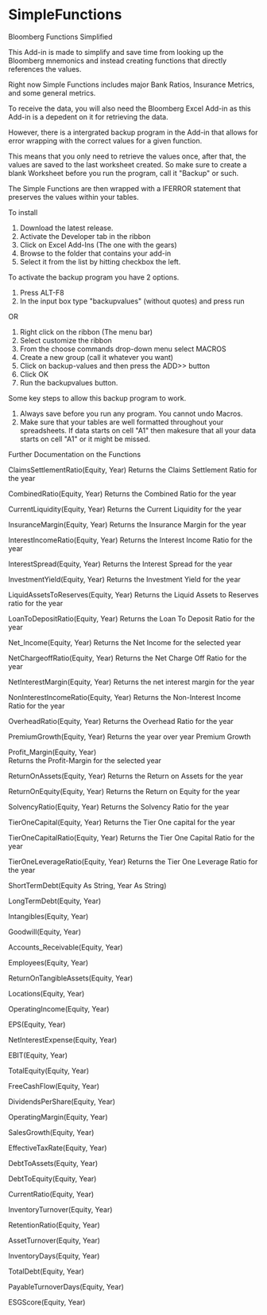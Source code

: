 # SimpleFunctions
Bloomberg Functions Simplified


This Add-in is made to simplify and save time from looking up the Bloomberg mnemonics and instead creating functions that directly references the values.

Right now Simple Functions includes major Bank Ratios, Insurance Metrics, and some general metrics. 

To receive the data, you will also need the Bloomberg Excel Add-in as this Add-in is a depedent on it for retrieving the data. 

However, there is a intergrated backup program in the Add-in that allows for error wrapping with the correct values for a given function. 

This means that you only need to retrieve the values once, after that, the values are saved to the last worksheet created. So make sure to create a blank Worksheet before you run the program, call it "Backup" or such. 

The Simple Functions are then wrapped with a IFERROR statement that preserves the values within your tables.


To install
1. Download the latest release.
2. Activate the Developer tab in the ribbon 
3. Click on Excel Add-Ins (The one with the gears)
4. Browse to the folder that contains your add-in
5. Select it from the list by hitting checkbox the left.

To activate the backup program you have 2 options.
1. Press ALT-F8
2. In the input box type "backupvalues" (without quotes) and press run

OR

1. Right click on the ribbon (The menu bar)
2. Select customize the ribbon
3. From the choose commands drop-down menu select MACROS
4. Create a new group (call it whatever you want)
5. Click on backup-values and then press the ADD>> button
6. Click OK
7. Run the backupvalues button.

Some key steps to allow this backup program to work.

1. Always save before you run any program. You cannot undo Macros. 
2. Make sure that your tables are well formatted throughout your spreadsheets. If data starts on cell "A1" then makesure that all your data starts on cell "A1" or it might be missed. 

Further Documentation on the Functions

ClaimsSettlementRatio(Equity, Year) 
Returns the Claims Settlement Ratio for the year 

CombinedRatio(Equity, Year) 
Returns the Combined Ratio for the year

CurrentLiquidity(Equity, Year) 
Returns the Current Liquidity for the year 

InsuranceMargin(Equity, Year) 
Returns the Insurance Margin for the year 

InterestIncomeRatio(Equity, Year) 
Returns the Interest Income Ratio for the year 

InterestSpread(Equity, Year) 
Returns the Interest Spread for the year

InvestmentYield(Equity, Year) 
Returns the Investment Yield for the year 

LiquidAssetsToReserves(Equity, Year) 
Returns the Liquid Assets to Reserves ratio for the year 

LoanToDepositRatio(Equity, Year) 
Returns the Loan To Deposit Ratio for the year 

Net_Income(Equity, Year) 
Returns the Net Income for the selected year 

NetChargeoffRatio(Equity, Year) 
Returns the Net Charge Off Ratio for the year 

NetInterestMargin(Equity, Year) 
Returns the net interest margin for the year 

NonInterestIncomeRatio(Equity, Year) 
Returns the Non-Interest Income Ratio for the year 

OverheadRatio(Equity, Year) 
Returns the Overhead Ratio for the year 

PremiumGrowth(Equity, Year) 
Returns the year over year Premium Growth  

Profit_Margin(Equity, Year)  
Returns the Profit-Margin for the selected year 

ReturnOnAssets(Equity, Year) 
Returns the Return on Assets for the year 

ReturnOnEquity(Equity, Year) 
Returns the Return on Equity for the year 

SolvencyRatio(Equity, Year) 
Returns the Solvency Ratio for the year 

TierOneCapital(Equity, Year) 
Returns the Tier One capital for the year 

TierOneCapitalRatio(Equity, Year) 
Returns the Tier One Capital Ratio for the year 

TierOneLeverageRatio(Equity, Year) 
Returns the Tier One Leverage Ratio for the year 

ShortTermDebt(Equity As String, Year As String)

LongTermDebt(Equity, Year)

Intangibles(Equity, Year)

Goodwill(Equity, Year)

Accounts_Receivable(Equity, Year)

Employees(Equity, Year)

ReturnOnTangibleAssets(Equity, Year)

Locations(Equity, Year)

OperatingIncome(Equity, Year)

EPS(Equity, Year)

NetInterestExpense(Equity, Year)

EBIT(Equity, Year)

TotalEquity(Equity, Year)

FreeCashFlow(Equity, Year)

DividendsPerShare(Equity, Year)

OperatingMargin(Equity, Year)

SalesGrowth(Equity, Year)

EffectiveTaxRate(Equity, Year)

DebtToAssets(Equity, Year)

DebtToEquity(Equity, Year)

CurrentRatio(Equity, Year)

InventoryTurnover(Equity, Year)

RetentionRatio(Equity, Year)

AssetTurnover(Equity, Year)

InventoryDays(Equity, Year)

TotalDebt(Equity, Year)

PayableTurnoverDays(Equity, Year)

ESGScore(Equity, Year)
